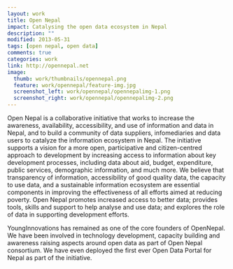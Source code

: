 ```yaml
---
layout: work
title: Open Nepal
impact: Catalysing the open data ecosystem in Nepal
description: ""
modified: 2013-05-31
tags: [open nepal, open data]
comments: true
categories: work
link: http://opennepal.net  
image:
  thumb: work/thumbnails/opennepal.png
  feature: work/opennepal/feature-img.jpg
  screenshot_left: work/opennepal/opennepalimg-1.png
  screenshot_right: work/opennepal/opennepalimg-2.png
---
```


Open Nepal is a collaborative initiative that works to increase the awareness, availability, accessibility, and use of information and data in Nepal, and to build a community of data suppliers, infomediaries and data users to catalyze the information ecosystem in Nepal. The initiative supports a vision for a more open, participative and citizen-centred approach to development by increasing access to information about key development processes, including data about aid, budget, expenditure, public services, demographic information, and much more. We believe that transparency of information, accessibility of good quality data, the capacity to use data, and a sustainable information ecosystem are essential components in improving the effectiveness of all efforts aimed at reducing poverty. Open Nepal promotes increased access to better data; provides tools, skills and support to help analyse and use data; and explores the role of data in supporting development efforts.

YoungInnovations has remained as one of the core founders of OpenNepal. We have been involved in technology development, capacity building and awareness raising aspects around open data as part of Open Nepal consortium. We have even deployed the first ever Open Data Portal for Nepal as part of the initiative.